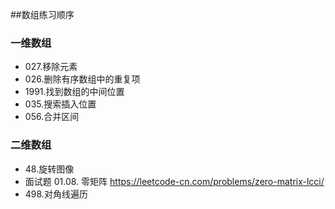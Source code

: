##数组练习顺序

### 一维数组
- 027.移除元素
- 026.删除有序数组中的重复项
- 1991.找到数组的中间位置
- 035.搜索插入位置
- 056.合并区间

### 二维数组
- 48.旋转图像
- 面试题 01.08. 零矩阵 https://leetcode-cn.com/problems/zero-matrix-lcci/
- 498.对角线遍历
